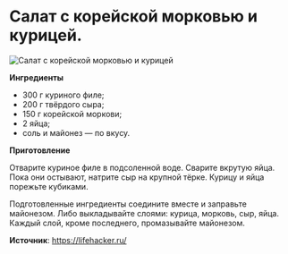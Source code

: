 # Салат с корейской морковью и курицей.

![Салат с корейской морковью и курицей](/images/Kulinar/Salad/salat-kormor-kurica.jpg 'Салат с корейской морковью и курицей')

**Ингредиенты**

- 300 г куриного филе;
- 200 г твёрдого сыра;
- 150 г корейской моркови;
- 2 яйца;
- соль и майонез — по вкусу.

**Приготовление**

Отварите куриное филе в подсоленной воде. Сварите вкрутую яйца. Пока они остывают, натрите сыр на крупной тёрке. Курицу и яйца порежьте кубиками.

Подготовленные ингредиенты соедините вместе и заправьте майонезом. Либо выкладывайте слоями: курица, морковь, сыр, яйца. Каждый слой, кроме последнего, промазывайте майонезом.

**Источник**: https://lifehacker.ru/
